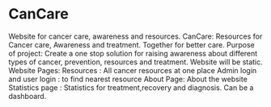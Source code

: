 # CanCare
Website for cancer care, awareness and resources.
CanCare: Resources for Cancer care, Awareness and treatment. Together for better care. 
Purpose of project: Create a one stop solution for raising awareness about different types of cancer, prevention, resources and treatment. Website will be static. 
Website Pages: Resources : All cancer resources at one place
Admin login and user login : to find nearest resource 
About Page: About the website 
Statistics page : Statistics for treatment,recovery and diagnosis. Can be a dashboard.
